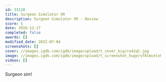 ```yaml
---
id: 33128
title: Surgeon Simulator VR
description: Surgeon Simulator VR - Review
score: 5
date: 2016-12-17
completed: false
awards: []
modified_date: 2022-07-04
screenshots: []
cover: //images.igdb.com/igdb/image/upload/t_cover_big/co42ql.jpg
image: //images.igdb.com/igdb/image/upload/t_screenshot_huge/sf8lmcelxhyx8kddmnkg.jpg
videos: []
---
```

Surgeon sim! 